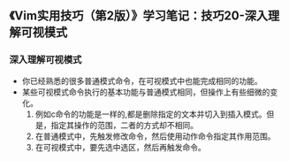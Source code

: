 ## 《Vim实用技巧（第2版）》学习笔记：技巧20-深入理解可视模式
### 深入理解可视模式
- 你已经熟悉的很多普通模式命令，在可视模式中也能完成相同的功能。
- 某些可视模式命令执行的基本功能与普通模式相同，但操作上有些细微的变化。
  1. 例如c命令的功能是一样的,都是删除指定的文本并切入到插入模式。但是，指定其操作的范围，二者的方式却不相同。
  2. 在普通模式中，先触发修改命令，然后使用动作命令指定其作用范围。
  3. 在可视模式中，要先选中选区，然后再触发命令。
